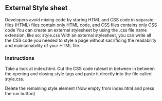 ## External Style sheet
Developers avoid mixing code by storing HTML and CSS code in separate files (HTML) files contain only HTML code, and CSS files contains only CSS code
You can create an external stylesheet by using the .css file name extension, like so: style.css
With an external stylesheet, you can write all the CSS code you needed to style a page without sacrificing the readability and maintainability of your HTML file. 

### Instructions
Take a look at index.html. Cut the CSS code ruleset in between in between the opening and closing style tags and paste it directly into the file called style.css. 

Delete the remaining style element (Now empty from index.html and press the run button)

